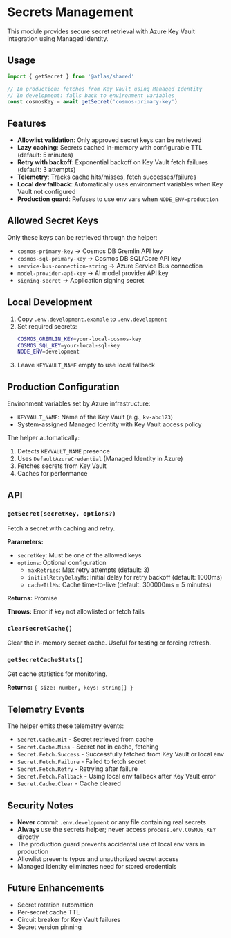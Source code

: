 # Secrets Management

This module provides secure secret retrieval with Azure Key Vault integration using Managed Identity.

## Usage

```typescript
import { getSecret } from '@atlas/shared'

// In production: fetches from Key Vault using Managed Identity
// In development: falls back to environment variables
const cosmosKey = await getSecret('cosmos-primary-key')
```

## Features

- **Allowlist validation**: Only approved secret keys can be retrieved
- **Lazy caching**: Secrets cached in-memory with configurable TTL (default: 5 minutes)
- **Retry with backoff**: Exponential backoff on Key Vault fetch failures (default: 3 attempts)
- **Telemetry**: Tracks cache hits/misses, fetch successes/failures
- **Local dev fallback**: Automatically uses environment variables when Key Vault not configured
- **Production guard**: Refuses to use env vars when `NODE_ENV=production`

## Allowed Secret Keys

Only these keys can be retrieved through the helper:

- `cosmos-primary-key` → Cosmos DB Gremlin API key
- `cosmos-sql-primary-key` → Cosmos DB SQL/Core API key
- `service-bus-connection-string` → Azure Service Bus connection
- `model-provider-api-key` → AI model provider API key
- `signing-secret` → Application signing secret

## Local Development

1. Copy `.env.development.example` to `.env.development`
2. Set required secrets:
    ```bash
    COSMOS_GREMLIN_KEY=your-local-cosmos-key
    COSMOS_SQL_KEY=your-local-sql-key
    NODE_ENV=development
    ```
3. Leave `KEYVAULT_NAME` empty to use local fallback

## Production Configuration

Environment variables set by Azure infrastructure:

- `KEYVAULT_NAME`: Name of the Key Vault (e.g., `kv-abc123`)
- System-assigned Managed Identity with Key Vault access policy

The helper automatically:

1. Detects `KEYVAULT_NAME` presence
2. Uses `DefaultAzureCredential` (Managed Identity in Azure)
3. Fetches secrets from Key Vault
4. Caches for performance

## API

### `getSecret(secretKey, options?)`

Fetch a secret with caching and retry.

**Parameters:**

- `secretKey`: Must be one of the allowed keys
- `options`: Optional configuration
    - `maxRetries`: Max retry attempts (default: 3)
    - `initialRetryDelayMs`: Initial delay for retry backoff (default: 1000ms)
    - `cacheTtlMs`: Cache time-to-live (default: 300000ms = 5 minutes)

**Returns:** Promise<string>

**Throws:** Error if key not allowlisted or fetch fails

### `clearSecretCache()`

Clear the in-memory secret cache. Useful for testing or forcing refresh.

### `getSecretCacheStats()`

Get cache statistics for monitoring.

**Returns:** `{ size: number, keys: string[] }`

## Telemetry Events

The helper emits these telemetry events:

- `Secret.Cache.Hit` - Secret retrieved from cache
- `Secret.Cache.Miss` - Secret not in cache, fetching
- `Secret.Fetch.Success` - Successfully fetched from Key Vault or local env
- `Secret.Fetch.Failure` - Failed to fetch secret
- `Secret.Fetch.Retry` - Retrying after failure
- `Secret.Fetch.Fallback` - Using local env fallback after Key Vault error
- `Secret.Cache.Clear` - Cache cleared

## Security Notes

- **Never** commit `.env.development` or any file containing real secrets
- **Always** use the secrets helper; never access `process.env.COSMOS_KEY` directly
- The production guard prevents accidental use of local env vars in production
- Allowlist prevents typos and unauthorized secret access
- Managed Identity eliminates need for stored credentials

## Future Enhancements

- Secret rotation automation
- Per-secret cache TTL
- Circuit breaker for Key Vault failures
- Secret version pinning

